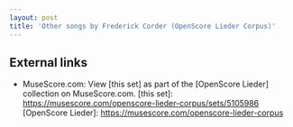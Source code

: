 ```yaml
---
layout: post
title: 'Other songs by Frederick Corder (OpenScore Lieder Corpus)'
---
```


## External links

- MuseScore.com: View [this set] as part of the [OpenScore Lieder] collection on MuseScore.com.
[this set]: https://musescore.com/openscore-lieder-corpus/sets/5105986
[OpenScore Lieder]: https://musescore.com/openscore-lieder-corpus

